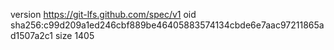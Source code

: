 version https://git-lfs.github.com/spec/v1
oid sha256:c99d209a1ed246cbf889be46405883574134cbde6e7aac97211865ad1507a2c1
size 1405
